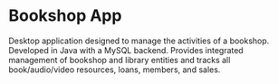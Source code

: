 # Bookshop App

Desktop application designed to manage the activities of a bookshop. Developed in Java with a MySQL backend. Provides integrated management of bookshop and library entities and tracks all book/audio/video resources, loans, members, and sales.
